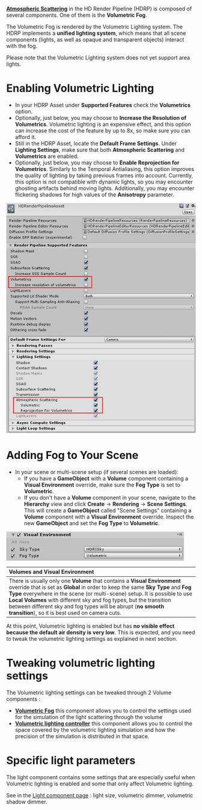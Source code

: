 **[Atmospheric Scattering](https://github.com/Unity-Technologies/ScriptableRenderPipeline/wiki/Atmospheric-Scattering)** in the HD Render Pipeline (HDRP) is composed of several components. One of them is the **Volumetric Fog**.

The Volumetric Fog is rendered by the Volumetric Lighting system. The HDRP implements a **unified lighting system**, which means that all scene components (lights, as well as opaque and transparent objects) interact with the fog.

Please note that the Volumetric Lighting system does not yet support area lights.

# Enabling Volumetric Lighting

- In your HDRP Asset under **Supported Features** check the **Volumetrics** option.
- Optionally, just below, you may choose to **Increase the Resolution of Volumetrics**. Volumetric lighting is an expensive effect, and this option can increase the cost of the feature by up to 8x, so make sure you can afford it.
- Still in the HDRP Asset, locate the **Default Frame Settings**. Under **Lighting Settings**, make sure that both **Atmospheric Scattering** and **Volumetrics** are enabled.
- Optionally, just below, you may choose to **Enable Reprojection for Volumetrics**. Similarly to the Temporal Antialiasing, this option improves the quality of lighting by taking previous frames into account. Currently, this option is not compatible with dynamic lights, so you may encounter ghosting artifacts behind moving lights. Additionally, you may encounter flickering shadows for high values of the **Anisotropy** parameter.

![Volumetric Lighting in the HDRP Asset](https://github.com/EvgeniiG/ScriptableRenderLoop/blob/abb57ca719b4bae4e0eb284f57c5cfc6b223f027/com.unity.render-pipelines.high-definition/Documentation~/Images/vl_asset_settings.png)

# Adding Fog to Your Scene

- In your scene or multi-scene setup (if several scenes are loaded): 
  - If you have a **GameObject** with a **Volume** component containing a **Visual Environment** override, make sure the **Fog Type** is set to **Volumetric**. 
  - If you don't have a **Volume** component in your scene, navigate to the **Hierarchy** view and click **Create** -> **Rendering** -> **Scene Settings**. This will create a **GameObject** called "Scene Settings" containing a **Volume** component with a **Visual Environment** override. Inspect the new **GameObject** and set the **Fog Type** to **Volumetric**.

![Volumetric Fog in the Visual Environment](https://github.com/EvgeniiG/ScriptableRenderLoop/blob/e194c3217ca7989e04f27400f594531f12bf4085/com.unity.render-pipelines.high-definition/Documentation~/Images/vl_visual_env.png)

| Volumes and Visual Environment                               |
| :----------------------------------------------------------- |
| There is usually only one **Volume** that contains a **Visual Environment** override that is set as **Global** in order to keep the same **Sky Type** and **Fog Type** everywhere in the scene (or multi-scene) setup. It is possible to use **Local Volumes** with different sky and fog types, but the transition between different sky and fog types will be abrupt (**no smooth transition**), so it is best used on camera cuts. |

At this point, Volumetric lighting is enabled but has **no visible effect because the default air density is very low**. This is expected, and you need to tweak the volumetric lighting settings as explained in next section.

# Tweaking volumetric lighting settings

The Volumetric lighting settings can be tweaked through 2 Volume components :

- **[Volumetric Fog](https://github.com/Unity-Technologies/ScriptableRenderPipeline/wiki/HDRP-Volumetric-Fog)** this component allows you to control the settings used for the simulation of the light scattering through the volume
- **[Volumetric lighting controller](https://github.com/Unity-Technologies/ScriptableRenderPipeline/wiki/HDRP-Volumetric-lighting-controller)** this component allows you to control the space covered by the volumetric lighting simulation and how the precision of the simulation is distributed in that space.

# Specific light parameters

The light component contains some settings that are especially useful when Volumetric lighting is enabled and some that only affect Volumetric lighting.

See in the [Light component page](https://github.com/Unity-Technologies/ScriptableRenderPipeline/wiki/HDRP-Light-Component) : light size, volumetric dimmer, volumetric shadow dimmer.
